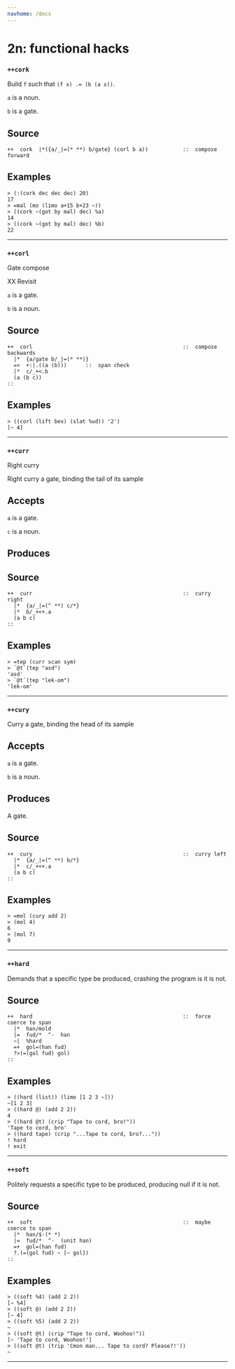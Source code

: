 ```yaml
---
navhome: /docs
---
```



# 2n: functional hacks
### `++cork`

Build `f` such that `(f x) .= (b (a x))`.

`a` is a noun.

`b` is a gate.

Source
------

    ++  cork  |*({a/_|=(* **) b/gate} (corl b a))           ::  compose forward


Examples
--------

    > (:(cork dec dec dec) 20)
    17
    > =mal (mo (limo a+15 b+23 ~))
    > ((cork ~(got by mal) dec) %a)
    14
    > ((cork ~(got by mal) dec) %b)
    22



***
### `++corl`

Gate compose

XX Revisit

`a` is a gate.

`b` is a noun.

Source
------

    ++  corl                                                ::  compose backwards
      |*  {a/gate b/_|=(* **)}
      =<  +:|.((a (b)))      ::  span check
      |*  c/_+<.b
      (a (b c))
    ::

Examples
--------

    > ((corl (lift bex) (slat %ud)) '2')
    [~ 4]



***
### `++curr`

Right curry

Right curry a gate, binding the tail of its sample

Accepts
-------

`a` is a gate.

`c` is a noun.

Produces
--------


Source
------

    ++  curr                                                ::  curry right
      |*  {a/_|=(^ **) c/*}     
      |*  b/_+<+.a
      (a b c)
    ::

Examples
--------

    > =tep (curr scan sym)
    > `@t`(tep "asd")
    'asd'
    > `@t`(tep "lek-om")
    'lek-om'



***
### `++cury`

Curry a gate, binding the head of its sample

Accepts
-------

`a` is a gate.

`b` is a noun.

Produces
--------

A gate.

Source
------

    ++  cury                                                ::  curry left
      |*  {a/_|=(^ **) b/*}
      |*  c/_+<+.a
      (a b c)
    ::


Examples
--------

    > =mol (cury add 2)
    > (mol 4)
    6
    > (mol 7)
    9



***
### `++hard`

Demands that a specific type be produced, crashing the program is it is
not.

Source
------

    ++  hard                                                ::  force coerce to span
      |*  han/mold
      |=  fud/*  ^-  han
      ~|  %hard
      =+  gol=(han fud)
      ?>(=(gol fud) gol)
    ::

Examples
--------

    > ((hard (list)) (limo [1 2 3 ~]))
    ~[1 2 3]
    > ((hard @) (add 2 2))
    4
    > ((hard @t) (crip "Tape to cord, bro!"))
    'Tape to cord, bro'
    > ((hard tape) (crip "...Tape to cord, bro?..."))
    ! hard
    ! exit



***
### `++soft`

Politely requests a specific type to be produced, producing null if it
is not.

Source
------

    ++  soft                                                ::  maybe coerce to span
      |*  han/$-(* *)
      |=  fud/*  ^-  (unit han)
      =+  gol=(han fud)
      ?.(=(gol fud) ~ [~ gol])
    ::

Examples
--------

    > ((soft %4) (add 2 2))
    [~ %4]
    > ((soft @) (add 2 2))
    [~ 4]
    > ((soft %5) (add 2 2))
    ~
    > ((soft @t) (crip "Tape to cord, Woohoo!"))
    [~ 'Tape to cord, Woohoo!']
    > ((soft @t) (trip 'Cmon man... Tape to cord? Please?!'))
    ~



***
